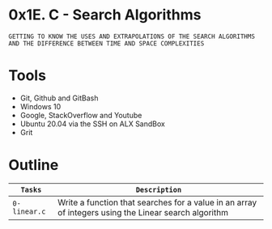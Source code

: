 # 0x1E. C - Search Algorithms

```
GETTING TO KNOW THE USES AND EXTRAPOLATIONS OF THE SEARCH ALGORITHMS AND THE DIFFERENCE BETWEEN TIME AND SPACE COMPLEXITIES
```

# Tools 

* Git, Github and GitBash
* Windows 10 
* Google, StackOverflow and Youtube
* Ubuntu 20.04 via the SSH on ALX SandBox
* Grit

# Outline

| `Tasks` | `Description` |
| ------- | ------------- |
| `0-linear.c` | Write a function that searches for a value in an array of integers using the Linear search algorithm |
